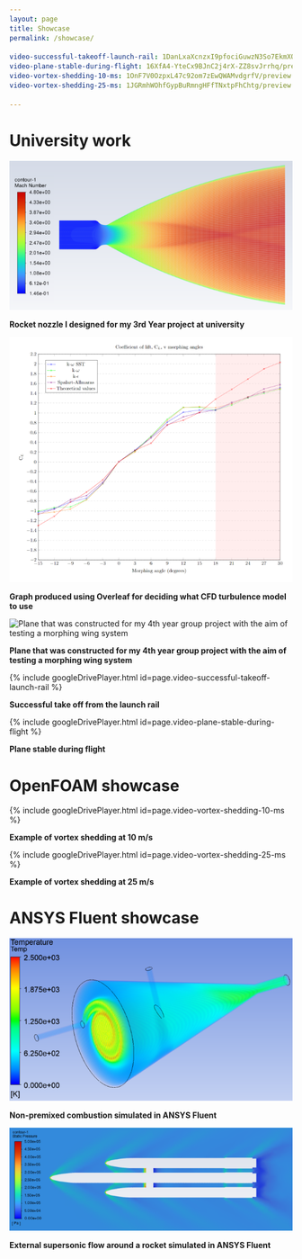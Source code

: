 ```yaml
---
layout: page
title: Showcase
permalink: /showcase/

video-successful-takeoff-launch-rail: 1DanLxaXcnzxI9pfociGuwzN3So7EkmXQ/preview
video-plane-stable-during-flight: 16XfA4-YteCx9BJnC2j4rX-ZZ8svJrrhq/preview
video-vortex-shedding-10-ms: 1OnF7V0OzpxL47c92om7zEwQWAMvdgrfV/preview
video-vortex-shedding-25-ms: 1JGRmhWOhfGypBuRmngHFfTNxtpFhChtg/preview

---
```


# University work
![Rocket nozzle I designed for my 3rd Year project at university](/assets/img/rocket-nozzle-designed-3rd-year-project-university.png)

**Rocket nozzle I designed for my 3rd Year project at university**

![Graph produced using Overleaf for deciding what CFD turbulence model to use](/assets/img/graph-produced-overleaf-deciding-cfd-turbulence-model.png)

**Graph produced using Overleaf for deciding what CFD turbulence model to use**

![Plane that was constructed for my 4th year  group project with the aim of testing a morphing wing system](/assets/img/plan-on-ramp.jpeg)

**Plane that was constructed for my 4th year  group project with the aim of testing a morphing wing system**

{% include googleDrivePlayer.html id=page.video-successful-takeoff-launch-rail %}

**Successful take off from the launch rail**

{% include googleDrivePlayer.html id=page.video-plane-stable-during-flight %}

**Plane stable during flight**

# OpenFOAM showcase

{% include googleDrivePlayer.html id=page.video-vortex-shedding-10-ms %}

**Example of vortex shedding at 10 m/s**

{% include googleDrivePlayer.html id=page.video-vortex-shedding-25-ms %}

**Example of vortex shedding at 25 m/s**

# ANSYS Fluent showcase
![Non-premixed combustion simulated in ANSYS Fluent](/assets/img/non-premixed-combustion-simulated-in-ansys-fluent.png)

**Non-premixed combustion simulated in ANSYS Fluent**

![External supersonic flow around a rocket simulated in ANSYS Fluent](/assets/img/external-supersonic-flow-rocket-simulated-ansys-fluent.png)

**External supersonic flow around a rocket simulated in ANSYS Fluent**
